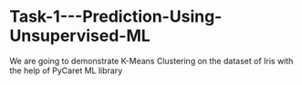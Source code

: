 # Task-1---Prediction-Using-Unsupervised-ML
We are going to demonstrate K-Means Clustering on the dataset of Iris with the help of PyCaret ML library
